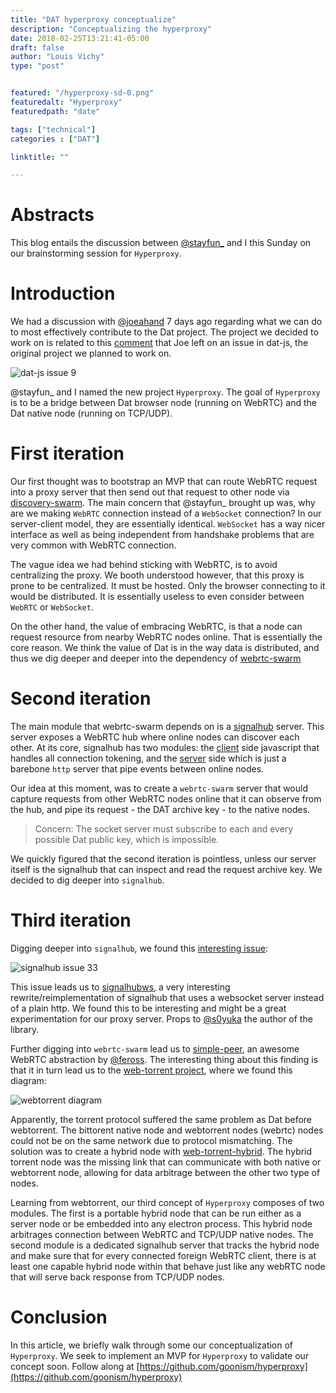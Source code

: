 ```yaml
---
title: "DAT hyperproxy conceptualize"
description: "Conceptualizing the hyperproxy"
date: 2018-02-25T13:21:41-05:00
draft: false
author: "Louis Vichy"
type: "post"


featured: "/hyperproxy-sd-0.png"
featuredalt: "Hyperproxy"
featuredpath: "date"

tags: ["technical"]
categories : ["DAT"]

linktitle: ""

---
```


# Abstracts

This blog entails the discussion between [@stayfun_](https://twitter.com/stayfun_) and I this Sunday on our brainstorming session for `Hyperproxy`.

# Introduction

We had a discussion with [@joeahand](https://twitter.com/joeahand) 7 days ago regarding what we can do to most effectively contribute to the Dat project. The project we decided to work on is related to this [comment](https://github.com/datproject/dat-js/issues/9#issuecomment-349718517) that Joe left on an issue in dat-js, the original project we planned to work on.

![dat-js issue 9](/img/2018/02/dat-js-issue-9.png)

@stayfun_ and I named the new project `Hyperproxy`. The goal of `Hyperproxy` is to be a bridge between Dat browser node (running on WebRTC) and the Dat native node (running on TCP/UDP).

# First iteration

Our first thought was to bootstrap an MVP that can route WebRTC request into a proxy server that then send out that request to other node via [discovery-swarm](https://github.com/mafintosh/discovery-swarm). The main concern that @stayfun_ brought up was, why are we making `WebRTC` connection instead of a `WebSocket` connection? In our server-client model, they are essentially identical. `WebSocket` has a way nicer interface as well as being independent from handshake problems that are very common with WebRTC connection.

The vague idea we had behind sticking with WebRTC, is to avoid centralizing the proxy. We booth understood however, that this proxy is prone to be centralized. It must be hosted. Only the browser connecting to it would be distributed. It is essentially useless to even consider between `WebRTC` or `WebSocket`.

On the other hand, the value of embracing WebRTC, is that a node can request resource from nearby WebRTC nodes online. That is essentially the core reason. We think the value of Dat is in the way data is distributed, and thus we dig deeper and deeper into the dependency of [webrtc-swarm](https://github.com/mafintosh/webrtc-swarm)

# Second iteration

The main module that webrtc-swarm depends on is a [signalhub](https://github.com/mafintosh/signalhub) server. This server exposes a WebRTC hub where online nodes can discover each other. At its core, signalhub has two modules: the [client](https://github.com/mafintosh/signalhub/blob/master/index.js) side javascript that handles all connection tokening, and the [server](https://github.com/mafintosh/signalhub/blob/master/server.js) side which is just a barebone `http` server that pipe events between online nodes.

Our idea at this moment, was to create a `webrtc-swarm` server that would capture requests from other WebRTC
nodes online that it can observe from the hub, and pipe its request - the DAT archive key - to the native nodes.

> Concern: The socket server must subscribe to each and every possible Dat public key, which is impossible.

We quickly figured that the second iteration is pointless, unless our server itself is the signalhub that can inspect and read the request archive key. We decided to dig deeper into `signalhub`.

# Third iteration

Digging deeper into `signalhub`, we found this [interesting issue](https://github.com/mafintosh/signalhub/issues/33):

![signalhub issue 33](/img/2018/02/signalhub-issue-33.png)

This issue leads us to [signalhubws](https://github.com/soyuka/signalhubws), a very interesting rewrite/reimplementation of signalhub that uses a websocket server instead of a plain http. We found this to be interesting and might be a great experimentation for our proxy server. Props to [@s0yuka](https://twitter.com/s0yuka) the author of the library.

Further digging into `webrtc-swarm` lead us to [simple-peer](https://github.com/feross/simple-peer), an awesome WebRTC abstraction by [@feross](https://twitter.com/feross). The interesting thing about this finding is that it in turn lead us to the [web-torrent project](https://github.com/webtorrent/webtorrent), where we found this diagram:

![webtorrent diagram](/img/2018/02/webtorrent-diagram.png)

Apparently, the torrent protocol suffered the same problem as Dat before webtorrent. The bittorent native node and webtorrent nodes (webrtc) nodes could not be on the same network due to protocol mismatching. The solution was to create a hybrid node with [web-torrent-hybrid](https://github.com/webtorrent/webtorrent-hybrid). The hybrid torrent node was the missing link that can communicate with both native or webtorrent node, allowing for data arbitrage between the other two type of nodes.

Learning from webtorrent, our third concept of `Hyperproxy` composes of two modules. The first is a portable hybrid node that can be run either as a server node or be embedded into any electron process. This hybrid node arbitrages connection between WebRTC and TCP/UDP native nodes. The second module is a dedicated signalhub server that tracks the hybrid node and make sure that for every connected foreign WebRTC client, there is at least one capable hybrid node within that behave just like any webRTC node that will serve back response from TCP/UDP nodes.

# Conclusion

In this article, we briefly walk through some our conceptualization of `Hyperproxy`. We seek to implement an MVP for `Hyperproxy` to validate our concept soon. Follow along at [https://github.com/goonism/hyperproxy](https://github.com/goonism/hyperproxy)
